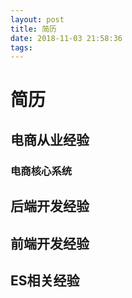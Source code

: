 ```yaml
---
layout: post
title: 简历
date: 2018-11-03 21:58:36
tags:
---
```

# 简历

## 电商从业经验

### 电商核心系统

## 后端开发经验

## 前端开发经验

## ES相关经验